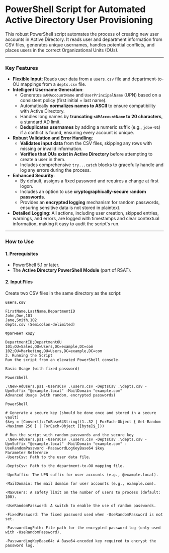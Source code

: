 # PowerShell Script for Automated Active Directory User Provisioning

This robust PowerShell script automates the process of creating new user accounts in Active Directory. It reads user and department information from CSV files, generates unique usernames, handles potential conflicts, and places users in the correct Organizational Units (OUs).

---

### **Key Features**

* **Flexible Input**: Reads user data from a `users.csv` file and department-to-OU mappings from a `depts.csv` file.
* **Intelligent Username Generation**:
    * Generates `sAMAccountName` and `UserPrincipalName` (UPN) based on a consistent policy (first initial + last name).
    * Automatically **normalizes names to ASCII** to ensure compatibility with Active Directory.
    * Handles long names by **truncating `sAMAccountName` to 20 characters**, a standard AD limit.
    * **Deduplicates usernames** by adding a numeric suffix (e.g., `jdoe-01`) if a conflict is found, ensuring every account is unique.
* **Robust Validation and Error Handling**:
    * **Validates input data** from the CSV files, skipping any rows with missing or invalid information.
    * **Verifies that OUs exist in Active Directory** before attempting to create a user in them.
    * Includes comprehensive `try...catch` blocks to gracefully handle and log any errors during the process.
* **Enhanced Security**:
    * By default, assigns a fixed password and requires a change at first logon.
    * Includes an option to use **cryptographically-secure random passwords**.
    * Provides an **encrypted logging** mechanism for random passwords, ensuring sensitive data is not stored in plaintext.
* **Detailed Logging**: All actions, including user creation, skipped entries, warnings, and errors, are logged with timestamps and clear contextual information, making it easy to audit the script's run.

---

### **How to Use**

#### **1. Prerequisites**

* PowerShell 5.1 or later.
* The **Active Directory PowerShell Module** (part of RSAT).

#### **2. Input Files**

Create two CSV files in the same directory as the script:

**`users.csv`**
```csv
FirstName,LastName,DepartmentID
John,Doe,101
Jane,Smith,102
depts.csv (Semicolon-delimited)

Фрагмент коду

DepartmentID;DepartmentOU
101;OU=Sales,OU=Users,DC=example,DC=com
102;OU=Marketing,OU=Users,DC=example,DC=com
3. Running the Script
Run the script from an elevated PowerShell console.

Basic Usage (with fixed password)

PowerShell

.\New-AdUsers.ps1 -UsersCsv .\users.csv -DeptsCsv .\depts.csv -UpnSuffix "@example.local" -MailDomain "example.com"
Advanced Usage (with random, encrypted passwords)

PowerShell

# Generate a secure key (should be done once and stored in a secure vault)
$key = [Convert]::ToBase64String((1..32 | ForEach-Object { Get-Random -Maximum 256 } | ForEach-Object {[byte]$_}))

# Run the script with random passwords and the secure key
.\New-AdUsers.ps1 -UsersCsv .\users.csv -DeptsCsv .\depts.csv -UpnSuffix "@example.local" -MailDomain "example.com" -UseRandomPassword -PasswordLogKeyBase64 $key
Parameter Reference
-UsersCsv: Path to the user data file.

-DeptsCsv: Path to the department-to-OU mapping file.

-UpnSuffix: The UPN suffix for user accounts (e.g., @example.local).

-MailDomain: The mail domain for user accounts (e.g., example.com).

-MaxUsers: A safety limit on the number of users to process (default: 100).

-UseRandomPassword: A switch to enable the use of random passwords.

-FixedPassword: The fixed password used when -UseRandomPassword is not set.

-PasswordLogPath: File path for the encrypted password log (only used with -UseRandomPassword).

-PasswordLogKeyBase64: A Base64-encoded key required to encrypt the password log.
